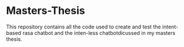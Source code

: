 # Masters-Thesis
This repository contains all the code used to create and test the intent-based rasa chatbot and the inten-less chatbotdicussed in my masters thesis.

